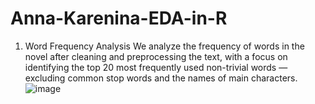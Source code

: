 # Anna-Karenina-EDA-in-R
1. Word Frequency Analysis
   We analyze the frequency of words in the novel after cleaning and preprocessing the text, with a focus on identifying the top 20 most frequently used non-trivial words — excluding common stop words and the names of main characters.
   ![image](https://github.com/user-attachments/assets/bcfab52a-62d3-4b3b-a2d9-012ff7de7d95)

